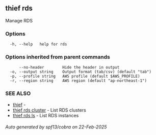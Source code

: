 ## thief rds

Manage RDS

### Options

```
  -h, --help   help for rds
```

### Options inherited from parent commands

```
      --no-header        Hide the header in output
  -o, --output string    Output format (tab/csv) (default "tab")
  -p, --profile string   AWS profile (default $AWS_PROFILE)
  -r, --region string    AWS region (default "ap-northeast-1")
```

### SEE ALSO

* [thief](thief.md)	 - 
* [thief rds cluster](thief_rds_cluster.md)	 - List RDS clusters
* [thief rds ls](thief_rds_ls.md)	 - List RDS instances

###### Auto generated by spf13/cobra on 22-Feb-2025

